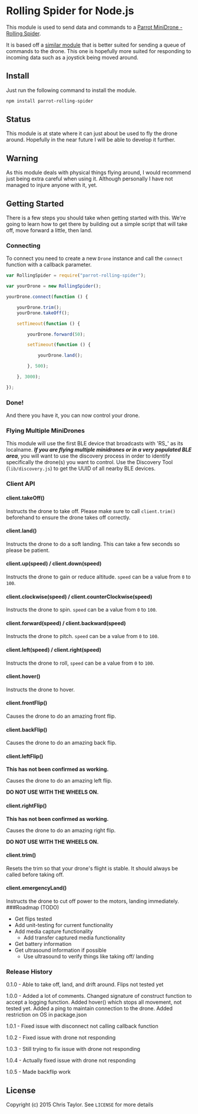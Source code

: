 # Rolling Spider for Node.js
This module is used to send data and commands to a [Parrot MiniDrone - Rolling Spider](http://www.parrot.com/usa/products/rolling-spider/).

It is based off a [similar module](https://github.com/FluffyJack/node-rolling-spider) that is better suited for sending a queue of commands to the drone. This one is hopefully more suited for responding to incoming data such as a joystick being moved around.
## Install 
Just run the following command to install the module.
```bash
npm install parrot-rolling-spider
```
## Status
This module is at state where it can just about be used to fly the drone around. Hopefully in the near future I will be able to develop it further.
## Warning
As this module deals with physical things flying around, I would recommend just being extra careful when using it. Although personally I have not managed to injure anyone with it, yet.
## Getting Started
There is a few steps you should take when getting started with this. We're going to learn how to get there by building out a simple script that will take off, move forward a little, then land.
### Connecting
To connect you need to create a new `Drone` instance and call the `connect` function with a callback parameter.
``` javascript
var RollingSpider = require("parrot-rolling-spider");

var yourDrone = new RollingSpider();

yourDrone.connect(function () {

	yourDrone.trim();
	yourDrone.takeOff();

	setTimeout(function () {

		yourDrone.forward(50);

		setTimeout(function () {

			yourDrone.land();

		}, 500);

	}, 3000);

});
```
### Done!
And there you have it, you can now control your drone.
### Flying Multiple MiniDrones
This module will use the first BLE device that broadcasts with 'RS_' as its localname. ***If you are flying multiple minidrones or in a very populated BLE area***, you will want to use the discovery process in order to identify specifically the drone(s) you want to control. Use the Discovery Tool (`lib/discovery.js`) to get the UUID of all nearby BLE devices.
### Client API
#### client.takeOff()
Instructs the drone to take off. Please make sure to call `client.trim()` beforehand to ensure the drone takes off correctly.
#### client.land()
Instructs the drone to do a soft landing. This can take a few seconds so please be patient.
#### client.up(speed) / client.down(speed)
Instructs the drone to gain or reduce altitude. `speed` can be a value from `0` to `100`.
#### client.clockwise(speed) / client.counterClockwise(speed) 
Instructs the drone to spin. `speed` can be a value from `0` to `100`.
#### client.forward(speed) / client.backward(speed)
Instructs the drone to pitch. `speed` can be a value from `0` to `100`.
#### client.left(speed) / client.right(speed)
Instructs the drone to roll, `speed` can be a value from `0` to `100`.
#### client.hover()
Instructs the drone to hover.
#### client.frontFlip()
Causes the drone to do an amazing front flip.
#### client.backFlip()
Causes the drone to do an amazing back flip.
#### client.leftFlip() 
**This has not been confirmed as working.**

Causes the drone to do an amazing left flip. 

**DO NOT USE WITH THE WHEELS ON.**
#### client.rightFlip()
**This has not been confirmed as working.**

Causes the drone to do an amazing right flip. 

**DO NOT USE WITH THE WHEELS ON.**
#### client.trim()
Resets the trim so that your drone's flight is stable. It should always be
called before taking off.
#### client.emergencyLand()
Instructs the drone to cut off power to the motors, landing immediately.   
###Roadmap (TODO)
 - Get flips tested
 - Add unit-testing for current functionality
 - Add media capture functionality
	- Add transfer captured media functionality
 - Get battery information
 - Get ultrasound information if possible
	- Use ultrasound to verify things like taking off/ landing
### Release History
0.1.0 - Able to take off, land, and drift around. Flips not tested yet

1.0.0 - Added a lot of comments. Changed signature of construct function to accept a logging function. Added hover() which stops all movement, not tested yet. Added a ping to maintain connection to the drone. Added restriction on OS in package.json

1.0.1 - Fixed issue with disconnect not calling callback function

1.0.2 - Fixed issue with drone not responding

1.0.3 - Still trying to fix issue with drone not responding

1.0.4 - Actually fixed issue with drone not responding

1.0.5 - Made backflip work
## License
Copyright (c) 2015 Chris Taylor. See `LICENSE` for more details
